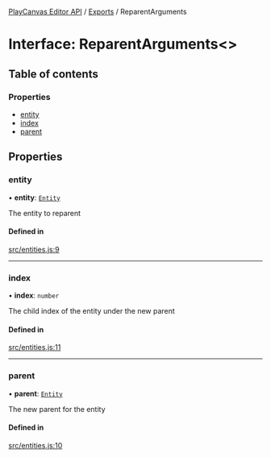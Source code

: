 [PlayCanvas Editor API](../README.md) / [Exports](../modules.md) / ReparentArguments

# Interface: ReparentArguments<\>

## Table of contents

### Properties

- [entity](ReparentArguments.md#entity)
- [index](ReparentArguments.md#index)
- [parent](ReparentArguments.md#parent)

## Properties

### entity

• **entity**: [`Entity`](../classes/Entity.md)

The entity to reparent

#### Defined in

[src/entities.js:9](https://github.com/playcanvas/editor-api/blob/022e512/src/entities.js#L9)

___

### index

• **index**: `number`

The child index of the entity under the new parent

#### Defined in

[src/entities.js:11](https://github.com/playcanvas/editor-api/blob/022e512/src/entities.js#L11)

___

### parent

• **parent**: [`Entity`](../classes/Entity.md)

The new parent for the entity

#### Defined in

[src/entities.js:10](https://github.com/playcanvas/editor-api/blob/022e512/src/entities.js#L10)
